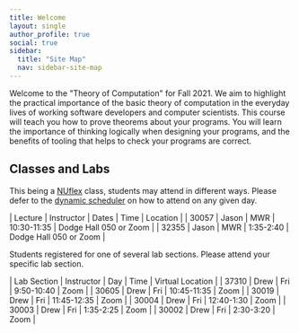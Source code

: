 ```yaml
---
title: Welcome
layout: single
author_profile: true
social: true
sidebar:
  title: "Site Map"
  nav: sidebar-site-map
---
```


Welcome to the "Theory of Computation" for Fall 2021. We aim to highlight the practical importance of the
basic theory of computation in the everyday lives of working software developers and computer scientists. This
course will teach you how to prove theorems about your programs. You will learn the importance of thinking
logically when designing your programs, and the benefits of tooling that helps to check your programs are
correct.



## Classes and Labs

This being a [NUflex](https://nuflex.northeastern.edu/) class,
students may attend in different ways. Please defer to the [dynamic
scheduler](https://nuflex.northeastern.edu/dynamic-scheduling/) on how to attend on any given day.


 | Lecture | Instructor | Dates | Time        | Location               |
 | 30057   | Jason      | MWR   | 10:30-11:35 | Dodge Hall 050 or Zoom |
 | 32355   | Jason      | MWR   | 1:35-2:40   | Dodge Hall 050 or Zoom |



Students registered for one of several lab sections. Please attend
your specific lab section. 

 | Lab Section | Instructor | Day |        Time | Virtual Location |
 |       37310 | Drew       | Fri |  9:50-10:40 | Zoom             |
 |       30605 | Drew       | Fri | 10:45-11:35 | Zoom             |
 |       30019 | Drew       | Fri | 11:45-12:35 | Zoom             |
 |       30004 | Drew       | Fri |  12:40-1:30 | Zoom             |
 |       30003 | Drew       | Fri |   1:35-2:25 | Zoom             |
 |       30002 | Drew       | Fri |   2:30-3:20 | Zoom             |

